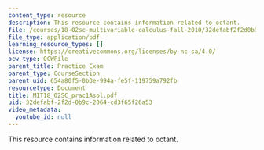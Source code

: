 ```yaml
---
content_type: resource
description: This resource contains information related to octant.
file: /courses/18-02sc-multivariable-calculus-fall-2010/32defabf2f2d0b9c2064cd3f65f26a53_MIT18_02SC_prac1Asol.pdf
file_type: application/pdf
learning_resource_types: []
license: https://creativecommons.org/licenses/by-nc-sa/4.0/
ocw_type: OCWFile
parent_title: Practice Exam
parent_type: CourseSection
parent_uid: 654a80f5-0b3e-994a-fe5f-119759a792fb
resourcetype: Document
title: MIT18_02SC_prac1Asol.pdf
uid: 32defabf-2f2d-0b9c-2064-cd3f65f26a53
video_metadata:
  youtube_id: null
---
```

This resource contains information related to octant.